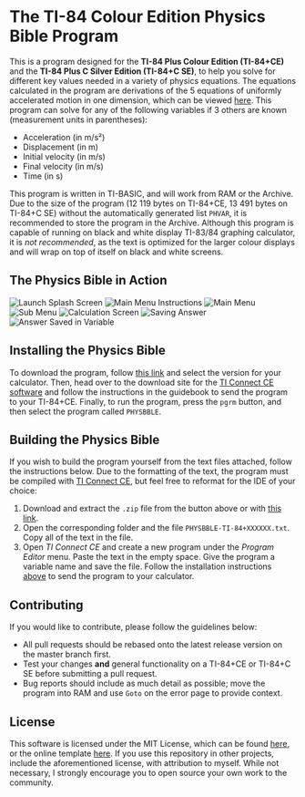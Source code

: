 # The TI-84 Colour Edition Physics Bible Program

This is a program designed for the **TI-84 Plus Colour Edition (TI-84+CE)**  and the **TI-84 Plus C Silver Edition (TI-84+C SE)**, to help you solve for different key values needed in a variety of physics equations. The equations calculated in the program are derivations of the 5 equations of uniformly accelerated motion in one dimension, which can be viewed [here](https://i.imgur.com/5MSZ8Nv.jpg). This program can solve for any of the following variables if 3 others are known (measurement units in parentheses):

- Acceleration (in m/s²)
- Displacement (in m)
- Initial velocity (in m/s)
- Final velocity (in m/s)
- Time (in s)

This program is written in TI-BASIC, and will work from RAM or the Archive. Due to the size of the program (12 119 bytes on TI-84+CE, 13 491 bytes on TI-84+C SE) without the automatically generated list ```PHVAR```, it is recommended to store the program in the Archive. Although this program is capable of running on black and white display TI-83/84 graphing calculator, it is *not recommended*, as the text is optimized for the larger colour displays and will wrap on top of itself on black and white screens.

## The Physics Bible in Action

![Launch Splash Screen](https://i.imgur.com/1qUCiJA.png) ![Main Menu Instructions](https://i.imgur.com/9OXL4Ku.png) ![Main Menu](https://i.imgur.com/bp2uc9T.png) ![Sub Menu](https://i.imgur.com/XK1S3Ob.png) ![Calculation Screen](https://i.imgur.com/C5ShIpO.png) ![Saving Answer](https://i.imgur.com/pbN3QPW.png) ![Answer Saved in Variable](https://i.imgur.com/QJ0WbJn.png)

## Installing the Physics Bible

To download the program, follow [this link](https://github.com/cam-rod/TI84-colour-physics-bible/releases) and select the version for your calculator. Then, head over to the download site for the [TI Connect CE software](https://education.ti.com/en/products/computer-software/ti-connect-ce-sw) and follow the instructions in the guidebook to send the program to your TI-84+CE. Finally, to run the program, press the ```pgrm``` button, and then select the program called ```PHYSBBLE```.

## Building the Physics Bible

If you wish to build the program yourself from the text files attached, follow the instructions below. Due to the formatting of the text, the program must be compiled with [TI Connect CE](https://education.ti.com/en/products/computer-software/ti-connect-ce-sw), but feel free to reformat for the IDE of your choice:

1. Download and extract the ```.zip``` file from the button above or with [this link](https://github.com/cam-rod/TI84-colour-physics-bible/archive/master.zip).
2. Open the corresponding folder and the file ```PHYSBBLE-TI-84+XXXXXX.txt```. Copy all of the text in the file.
3. Open *TI Connect CE* and create a new program under the *Program Editor* menu. Paste the text in the empty space. Give the program a variable name and save the file. Follow the installation instructions [above](https://github.com/cam-rod/TI84-colour-physics-bible#installing-the-physics-bible) to send the program to your calculator.

## Contributing

If you would like to contribute, please follow the guidelines below:

- All pull requests should be rebased onto the latest release version on the master branch first.
- Test your changes **and** general functionality on a TI-84+CE or TI-84+C SE before submitting a pull request.
- Bug reports should include as much detail as possible; move the program into RAM and use ```Goto``` on the error page to provide context.

## License

This software is licensed under the MIT License, which can be found [here](LICENSE), or the online template [here](https://opensource.org/licenses/MIT). If you use this repository in other projects, include the aforementioned license, with attribution to myself. While not necessary, I strongly encourage you to open source your own work to the community.
